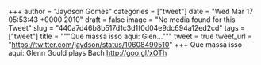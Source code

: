 
+++
author = "Jaydson Gomes"
categories = ["tweet"]
date = "Wed Mar 17 05:53:43 +0000 2010"
draft = false
image = "No media found for this Tweet"
slug = "440a7d46b8b517d1c3d1f0d04e9dc694a12ed2cd"
tags = ["tweet"]
title = """Que massa isso aqui: Glen..."""
tweet = true
tweet_url = "https://twitter.com/jaydson/status/10608490510"
+++
Que massa isso aqui: Glenn Gould plays Bach http://goo.gl/xOTh
